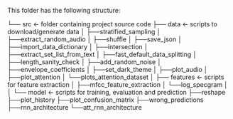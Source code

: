 This folder has the following structure:

└── src				<- folder containing project source code
    ├── data			<- scripts to download/generate data
    │ 	├──stratified_sampling
    │	  ├──extract_random_audio
    │ 	├──shuffle
    │ 	├──save_json
    │ 	├──import_data_dictionary
    │ 	├──intersection
    │ 	├──extract_set_list_from_text
    │ 	├──fast_default_data_splitting
    │ 	├──length_sanity_check
    │ 	├──add_random_noise
    │ 	├──envelope_coefficients
    │ 	├──set_dark_theme
    │	  ├──plot_audio
    │	    ├──plot_attention
    │	└──plots_attention_dataset
    │
    ├── features		<- scripts for feature extraction
    │ 	├──mfcc_feature_extraction
    │ 	└──log_specgram
    │
    │
    └── model			<- scripts for training, evaluation and prediction
	      ├──reshape
    	  ├──plot_history
    	  ├──plot_confusion_matrix
    	  ├──wrong_predictions
      	├──rnn_architecture
      	└──att_rnn_architecture
